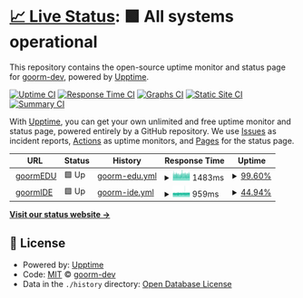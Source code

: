# [📈 Live Status](https://goorm-dev.github.io/goorm-status): <!--live status--> **🟩 All systems operational**

This repository contains the open-source uptime monitor and status page for [goorm-dev](https://goorm-dev.github.io/goorm-status), powered by [Upptime](https://github.com/upptime/upptime).

[![Uptime CI](https://github.com/koj-co/upptime/workflows/Uptime%20CI/badge.svg)](https://github.com/koj-co/upptime/actions?query=workflow%3A%22Uptime+CI%22)
[![Response Time CI](https://github.com/koj-co/upptime/workflows/Response%20Time%20CI/badge.svg)](https://github.com/koj-co/upptime/actions?query=workflow%3A%22Response+Time+CI%22)
[![Graphs CI](https://github.com/koj-co/upptime/workflows/Graphs%20CI/badge.svg)](https://github.com/koj-co/upptime/actions?query=workflow%3A%22Graphs+CI%22)
[![Static Site CI](https://github.com/koj-co/upptime/workflows/Static%20Site%20CI/badge.svg)](https://github.com/koj-co/upptime/actions?query=workflow%3A%22Static+Site+CI%22)
[![Summary CI](https://github.com/koj-co/upptime/workflows/Summary%20CI/badge.svg)](https://github.com/koj-co/upptime/actions?query=workflow%3A%22Summary+CI%22)

With [Upptime](https://upptime.js.org), you can get your own unlimited and free uptime monitor and status page, powered entirely by a GitHub repository. We use [Issues](https://github.com/goorm-dev/goorm-status/issues) as incident reports, [Actions](https://github.com/goorm-dev/goorm-status/actions) as uptime monitors, and [Pages](https://goorm-dev.github.io/goorm-status) for the status page.

<!--start: status pages-->
<!-- This summary is generated by Upptime (https://github.com/upptime/upptime) -->
<!-- Do not edit this manually, your changes will be overwritten -->
<!-- prettier-ignore -->
| URL | Status | History | Response Time | Uptime |
| --- | ------ | ------- | ------------- | ------ |
| <img alt="" src="https://icons.duckduckgo.com/ip3/edu.goorm.io.ico" height="13"> [goormEDU](https://edu.goorm.io) | 🟩 Up | [goorm-edu.yml](https://github.com/goorm-dev/goorm-status/commits/HEAD/history/goorm-edu.yml) | <details><summary><img alt="Response time graph" src="./graphs/goorm-edu/response-time-week.png" height="20"> 1483ms</summary><br><a href="https://goorm-dev.github.io/goorm-status/history/goorm-edu"><img alt="Response time 1518" src="https://img.shields.io/endpoint?url=https%3A%2F%2Fraw.githubusercontent.com%2Fgoorm-dev%2Fgoorm-status%2FHEAD%2Fapi%2Fgoorm-edu%2Fresponse-time.json"></a><br><a href="https://goorm-dev.github.io/goorm-status/history/goorm-edu"><img alt="24-hour response time 1466" src="https://img.shields.io/endpoint?url=https%3A%2F%2Fraw.githubusercontent.com%2Fgoorm-dev%2Fgoorm-status%2FHEAD%2Fapi%2Fgoorm-edu%2Fresponse-time-day.json"></a><br><a href="https://goorm-dev.github.io/goorm-status/history/goorm-edu"><img alt="7-day response time 1483" src="https://img.shields.io/endpoint?url=https%3A%2F%2Fraw.githubusercontent.com%2Fgoorm-dev%2Fgoorm-status%2FHEAD%2Fapi%2Fgoorm-edu%2Fresponse-time-week.json"></a><br><a href="https://goorm-dev.github.io/goorm-status/history/goorm-edu"><img alt="30-day response time 1434" src="https://img.shields.io/endpoint?url=https%3A%2F%2Fraw.githubusercontent.com%2Fgoorm-dev%2Fgoorm-status%2FHEAD%2Fapi%2Fgoorm-edu%2Fresponse-time-month.json"></a><br><a href="https://goorm-dev.github.io/goorm-status/history/goorm-edu"><img alt="1-year response time 1505" src="https://img.shields.io/endpoint?url=https%3A%2F%2Fraw.githubusercontent.com%2Fgoorm-dev%2Fgoorm-status%2FHEAD%2Fapi%2Fgoorm-edu%2Fresponse-time-year.json"></a></details> | <details><summary><a href="https://goorm-dev.github.io/goorm-status/history/goorm-edu">99.60%</a></summary><a href="https://goorm-dev.github.io/goorm-status/history/goorm-edu"><img alt="All-time uptime 99.87%" src="https://img.shields.io/endpoint?url=https%3A%2F%2Fraw.githubusercontent.com%2Fgoorm-dev%2Fgoorm-status%2FHEAD%2Fapi%2Fgoorm-edu%2Fuptime.json"></a><br><a href="https://goorm-dev.github.io/goorm-status/history/goorm-edu"><img alt="24-hour uptime 98.55%" src="https://img.shields.io/endpoint?url=https%3A%2F%2Fraw.githubusercontent.com%2Fgoorm-dev%2Fgoorm-status%2FHEAD%2Fapi%2Fgoorm-edu%2Fuptime-day.json"></a><br><a href="https://goorm-dev.github.io/goorm-status/history/goorm-edu"><img alt="7-day uptime 99.60%" src="https://img.shields.io/endpoint?url=https%3A%2F%2Fraw.githubusercontent.com%2Fgoorm-dev%2Fgoorm-status%2FHEAD%2Fapi%2Fgoorm-edu%2Fuptime-week.json"></a><br><a href="https://goorm-dev.github.io/goorm-status/history/goorm-edu"><img alt="30-day uptime 97.30%" src="https://img.shields.io/endpoint?url=https%3A%2F%2Fraw.githubusercontent.com%2Fgoorm-dev%2Fgoorm-status%2FHEAD%2Fapi%2Fgoorm-edu%2Fuptime-month.json"></a><br><a href="https://goorm-dev.github.io/goorm-status/history/goorm-edu"><img alt="1-year uptime 99.59%" src="https://img.shields.io/endpoint?url=https%3A%2F%2Fraw.githubusercontent.com%2Fgoorm-dev%2Fgoorm-status%2FHEAD%2Fapi%2Fgoorm-edu%2Fuptime-year.json"></a></details>
| <img alt="" src="https://icons.duckduckgo.com/ip3/ide.goorm.io.ico" height="13"> [goormIDE](https://ide.goorm.io) | 🟩 Up | [goorm-ide.yml](https://github.com/goorm-dev/goorm-status/commits/HEAD/history/goorm-ide.yml) | <details><summary><img alt="Response time graph" src="./graphs/goorm-ide/response-time-week.png" height="20"> 959ms</summary><br><a href="https://goorm-dev.github.io/goorm-status/history/goorm-ide"><img alt="Response time 850" src="https://img.shields.io/endpoint?url=https%3A%2F%2Fraw.githubusercontent.com%2Fgoorm-dev%2Fgoorm-status%2FHEAD%2Fapi%2Fgoorm-ide%2Fresponse-time.json"></a><br><a href="https://goorm-dev.github.io/goorm-status/history/goorm-ide"><img alt="24-hour response time 962" src="https://img.shields.io/endpoint?url=https%3A%2F%2Fraw.githubusercontent.com%2Fgoorm-dev%2Fgoorm-status%2FHEAD%2Fapi%2Fgoorm-ide%2Fresponse-time-day.json"></a><br><a href="https://goorm-dev.github.io/goorm-status/history/goorm-ide"><img alt="7-day response time 959" src="https://img.shields.io/endpoint?url=https%3A%2F%2Fraw.githubusercontent.com%2Fgoorm-dev%2Fgoorm-status%2FHEAD%2Fapi%2Fgoorm-ide%2Fresponse-time-week.json"></a><br><a href="https://goorm-dev.github.io/goorm-status/history/goorm-ide"><img alt="30-day response time 944" src="https://img.shields.io/endpoint?url=https%3A%2F%2Fraw.githubusercontent.com%2Fgoorm-dev%2Fgoorm-status%2FHEAD%2Fapi%2Fgoorm-ide%2Fresponse-time-month.json"></a><br><a href="https://goorm-dev.github.io/goorm-status/history/goorm-ide"><img alt="1-year response time 860" src="https://img.shields.io/endpoint?url=https%3A%2F%2Fraw.githubusercontent.com%2Fgoorm-dev%2Fgoorm-status%2FHEAD%2Fapi%2Fgoorm-ide%2Fresponse-time-year.json"></a></details> | <details><summary><a href="https://goorm-dev.github.io/goorm-status/history/goorm-ide">44.94%</a></summary><a href="https://goorm-dev.github.io/goorm-status/history/goorm-ide"><img alt="All-time uptime 99.67%" src="https://img.shields.io/endpoint?url=https%3A%2F%2Fraw.githubusercontent.com%2Fgoorm-dev%2Fgoorm-status%2FHEAD%2Fapi%2Fgoorm-ide%2Fuptime.json"></a><br><a href="https://goorm-dev.github.io/goorm-status/history/goorm-ide"><img alt="24-hour uptime 20.16%" src="https://img.shields.io/endpoint?url=https%3A%2F%2Fraw.githubusercontent.com%2Fgoorm-dev%2Fgoorm-status%2FHEAD%2Fapi%2Fgoorm-ide%2Fuptime-day.json"></a><br><a href="https://goorm-dev.github.io/goorm-status/history/goorm-ide"><img alt="7-day uptime 44.94%" src="https://img.shields.io/endpoint?url=https%3A%2F%2Fraw.githubusercontent.com%2Fgoorm-dev%2Fgoorm-status%2FHEAD%2Fapi%2Fgoorm-ide%2Fuptime-week.json"></a><br><a href="https://goorm-dev.github.io/goorm-status/history/goorm-ide"><img alt="30-day uptime 87.33%" src="https://img.shields.io/endpoint?url=https%3A%2F%2Fraw.githubusercontent.com%2Fgoorm-dev%2Fgoorm-status%2FHEAD%2Fapi%2Fgoorm-ide%2Fuptime-month.json"></a><br><a href="https://goorm-dev.github.io/goorm-status/history/goorm-ide"><img alt="1-year uptime 98.94%" src="https://img.shields.io/endpoint?url=https%3A%2F%2Fraw.githubusercontent.com%2Fgoorm-dev%2Fgoorm-status%2FHEAD%2Fapi%2Fgoorm-ide%2Fuptime-year.json"></a></details>

<!--end: status pages-->

[**Visit our status website →**](https://goorm-dev.github.io/goorm-status)

## 📄 License

- Powered by: [Upptime](https://github.com/upptime/upptime)
- Code: [MIT](./LICENSE) © [goorm-dev](https://goorm-dev.github.io/goorm-status)
- Data in the `./history` directory: [Open Database License](https://opendatacommons.org/licenses/odbl/1-0/)
